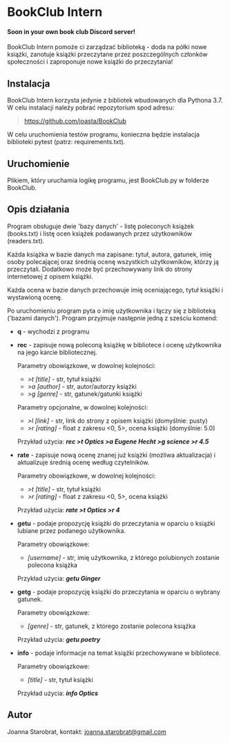 # BookClub Intern

#### Soon in your own book club Discord server!

BookClub Intern pomoże ci zarządzać biblioteką - doda na półki nowe
książki, zanotuje książki przeczytane przez poszczególnych członków
społeczności i zaproponuje nowe książki do przeczytania!

## Instalacja

BookClub Intern korzysta jedynie z bibliotek wbudowanych dla Pythona 3.7.
W celu instalacji należy pobrać repozytorium spod adresu:
> https://github.com/joasta/BookClub

W celu uruchomienia testów programu, konieczna będzie instalacja biblioteki
pytest (patrz: requirements.txt).

## Uruchomienie

Plikiem, który uruchamia logikę programu, jest BookClub.py
w folderze BookClub.

## Opis działania

Program obsługuje dwie 'bazy danych' - listę poleconych książek (books.txt)
i listę ocen książek podawanych przez użytkowników (readers.txt).

Każda książka w bazie danych ma zapisane: tytuł, autora, gatunek, imię osoby
polecającej oraz średnią ocenę wszystkich użytkowników, którzy ją przeczytali.
Dodatkowo może być przechowywany link do strony internetowej z opisem książki.

Każda ocena w bazie danych przechowuje imię oceniającego, tytuł książki i
wystawioną ocenę.

Po uruchomieniu program pyta o imię użytkownika i łączy się z biblioteką
('bazami danych'). Program przyjmuje następnie jedną z sześciu komend:

* **q** - wychodzi z programu

* **rec** - zapisuje nową poleconą książkę w bibliotece i ocenę użytkownika na jego
	karcie bibliotecznej.

	Parametry obowiązkowe, w dowolnej kolejności:
	* _>t [title]_ - str, tytuł książki
	* _>a [author]_ - str, autor/autorzy książki
	* _>g [genre]_ - str, gatunek/gatunki książki
  
	Parametry opcjonalne, w dowolnej kolejności:
	* _>l [link]_ - str, link do strony z opisem książki (domyślnie: pusty)
    * _>r [rating]_ - float z zakresu <0, 5>, ocena książki (domyślnie: 5.0)

	Przykład użycia: __*rec >t Optics >a Eugene Hecht >g science >r 4.5*__

* **rate** - zapisuje nową ocenę znanej już książki (możliwa aktualizacja) i aktualizuje
	średnią ocenę według czytelników.

	Parametry obowiązkowe, w dowolnej kolejności:
	* _>t [title]_ - str, tytuł książki
    * _>r [rating]_ - float z zakresu <0, 5>, ocena książki

	Przykład użycia: __*rate >t Optics >r 4*__

* **getu** - podaje propozycję książki do przeczytania w oparciu o książki
	lubiane przez podanego użytkownika.

	Parametry obowiązkowe:
	* _[username]_ - str, imię użytkownika, z którego polubionych zostanie
    polecona książka

	Przykład użycia: __*getu Ginger*__

* **getg** - podaje propozycję książki do przeczytania w oparciu o wybrany gatunek.

	Parametry obowiązkowe:
	* _[genre]_ - str, gatunek, z którego zostanie polecona książka

	Przykład użycia: __*getu poetry*__

* **info** - podaje informacje na temat książki przechowywane w bibliotece.

	Parametry obowiązkowe:
	* _[title]_ - str, tytuł książki

	Przykład użycia: __*info Optics*__

## Autor

Joanna Starobrat, kontakt: joanna.starobrat@gmail.com
